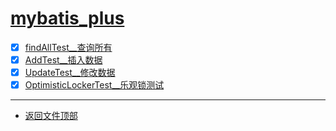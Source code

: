 
# [mybatis_plus](../README.md)

- [x] [findAllTest__查询所有](src/test/java/com/cpucode/mybatis_plus/findAllTest.java)
- [x] [AddTest__插入数据](src/test/java/com/cpucode/mybatis_plus/AddTest.java)
- [x] [UpdateTest__修改数据](src/test/java/com/cpucode/mybatis_plus/UpdateTest.java)
- [x] [OptimisticLockerTest__乐观锁测试](src/test/java/com/cpucode/mybatis_plus/OptimisticLockerTest.java)

-----------------

- [返回文件顶部](../README.md)